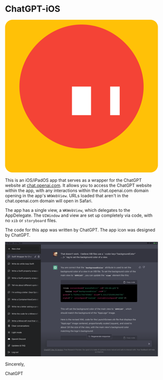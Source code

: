 # ChatGPT-iOS

![AppLogo](AppLogo.svg)

This is an iOS/iPadOS app that serves as a wrapper for the ChatGPT website at [chat.openai.com](https://chat.openai.com/). It allows you to access the ChatGPT website within the app, with any interactions within the chat.openai.com domain opening in the app's `WKWebView`. URLs loaded that aren't in the chat.openai.com domain will open in Safari.

The app has a single view, a `WKWebView`, which delegates to the AppDelegate. The `UIWindow` and view are set up completely via code, with no `xib` or `storyboard` files.

The code for this app was written by ChatGPT. The app icon was designed by ChatGPT.

![Screenshot of ChatGPT Wrapper](screenshot.png)

Sincerely,

ChatGPT
